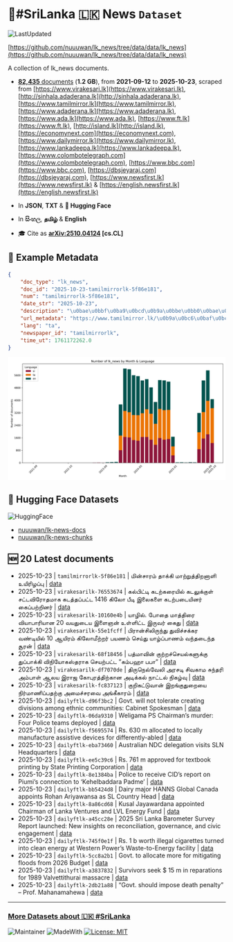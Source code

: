 # 📄#SriLanka 🇱🇰 News `Dataset`

![LastUpdated](https://img.shields.io/badge/last_updated-2025--10--23_04:14:35-green)

[https://github.com/nuuuwan/lk_news/tree/data/data/lk_news](https://github.com/nuuuwan/lk_news/tree/data/data/lk_news)

A collection of lk_news documents.

- [**82,435** documents](https://github.com/nuuuwan/lk_news/tree/data/data/lk_news) (**1.2 GB**), from **2021-09-12** to **2025-10-23**, scraped from [https://www.virakesari.lk](https://www.virakesari.lk), [http://sinhala.adaderana.lk](http://sinhala.adaderana.lk), [https://www.tamilmirror.lk](https://www.tamilmirror.lk), [https://www.adaderana.lk](https://www.adaderana.lk), [https://www.ada.lk](https://www.ada.lk), [https://www.ft.lk](https://www.ft.lk), [http://island.lk](http://island.lk), [https://economynext.com](https://economynext.com), [https://www.dailymirror.lk](https://www.dailymirror.lk), [https://www.lankadeepa.lk](https://www.lankadeepa.lk), [https://www.colombotelegraph.com](https://www.colombotelegraph.com), [https://www.bbc.com](https://www.bbc.com), [https://dbsjeyaraj.com](https://dbsjeyaraj.com), [https://www.newsfirst.lk](https://www.newsfirst.lk) & [https://english.newsfirst.lk](https://english.newsfirst.lk)

- In **JSON**, **TXT** & **🤗 Hugging Face**

- In **සිංහල**, **தமிழ்** & **English**

- 🎓 Cite as **[arXiv:2510.04124](https://arxiv.org/abs/2510.04124) [cs.CL]**

## 📝 Example Metadata

```json
{
    "doc_type": "lk_news",
    "doc_id": "2025-10-23-tamilmirrorlk-5f86e181",
    "num": "tamilmirrorlk-5f86e181",
    "date_str": "2025-10-23",
    "description": "\u0bae\u0bbf\u0ba9\u0bcd\u0b9a\u0bbe\u0bb0\u0bae\u0bcd \u0ba4\u0bbe\u0b95\u0bcd\u0b95\u0bbf \u0bae\u0bbe\u0bb1\u0bcd\u0bb1\u0bc1\u0ba4\u0bcd\u0ba4\u0bbf\u0bb1\u0ba9\u0bbe\u0bb3\u0bbf \u0b89\u0baf\u0bbf\u0bb0\u0bbf\u0bb4\u0baa\u0bcd\u0baa\u0bc1",
    "url_metadata": "https://www.tamilmirror.lk/\u0b9a\u0bc6\u0baf\u0bcd\u0ba4\u0bbf\u0b95\u0bb3\u0bcd/\u0bae\u0bbf\u0ba9\u0bcd\u0b9a\u0bbe\u0bb0\u0bae\u0bcd-\u0ba4\u0bbe\u0b95\u0bcd\u0b95\u0bbf-\u0bae\u0bbe\u0bb1\u0bcd\u0bb1\u0bc1\u0ba4\u0bcd\u0ba4\u0bbf\u0bb1\u0ba9\u0bbe\u0bb3\u0bbf-\u0b89\u0baf\u0bbf\u0bb0\u0bbf\u0bb4\u0baa\u0bcd\u0baa\u0bc1/175-366694",
    "lang": "ta",
    "newspaper_id": "tamilmirrorlk",
    "time_ut": 1761172262.0
}
```

![Chart](https://raw.githubusercontent.com/nuuuwan/lk_news/refs/heads/data/data/lk_news/docs_by_month_and_lang.png)

## 🤗 Hugging Face Datasets

![HuggingFace](https://img.shields.io/badge/-HuggingFace-FDEE21?style=for-the-badge&logo=HuggingFace)

- [nuuuwan/lk-news-docs](https://huggingface.co/datasets/nuuuwan/lk-news-docs)
- [nuuuwan/lk-news-chunks](https://huggingface.co/datasets/nuuuwan/lk-news-chunks)

## 🆕 20 Latest documents

- 2025-10-23 | `tamilmirrorlk-5f86e181` | மின்சாரம் தாக்கி மாற்றுத்திறனாளி உயிரிழப்பு | [data](https://github.com/nuuuwan/lk_news/tree/data/data/lk_news/2020s/2025/2025-10-23-tamilmirrorlk-5f86e181)
- 2025-10-23 | `virakesarilk-76553674` | கல்பிட்டி கடற்கரையில் கடலுக்குள் சட்டவிரோதமாக கடத்தப்பட்ட 1416 கிலோ பீடி இலைகளை கடற்படையினர் கைப்பற்றினர் | [data](https://github.com/nuuuwan/lk_news/tree/data/data/lk_news/2020s/2025/2025-10-23-virakesarilk-76553674)
- 2025-10-23 | `virakesarilk-10160e4b` | யாழில். போதை மாத்திரை வியாபாரியான 20 வயதுடைய இளைஞன் உள்ளிட்ட இருவர் கைது | [data](https://github.com/nuuuwan/lk_news/tree/data/data/lk_news/2020s/2025/2025-10-23-virakesarilk-10160e4b)
- 2025-10-23 | `virakesarilk-55e1fcff` | பிரான்சிலிருந்து துவிச்சக்கர வண்டியில் 10 ஆயிரம் கிலோமீற்றர் பயணம் செய்து யாழ்ப்பாணம் வந்தடைந்த சூரன் | [data](https://github.com/nuuuwan/lk_news/tree/data/data/lk_news/2020s/2025/2025-10-23-virakesarilk-55e1fcff)
- 2025-10-23 | `virakesarilk-68f18456` | பத்மாவின் குற்றச்செயல்களுக்கு துப்பாக்கி  விநியோகஸ்தராக செயற்பட்ட “கம்பஹா பபா“ | [data](https://github.com/nuuuwan/lk_news/tree/data/data/lk_news/2020s/2025/2025-10-23-virakesarilk-68f18456)
- 2025-10-23 | `virakesarilk-df7070de` | திருநெல்வேலி அரசடி சிவகாம சுந்தரி அம்பாள் ஆலய இராஜ கோபுரத்திற்கான அடிக்கல் நாட்டல் நிகழ்வு | [data](https://github.com/nuuuwan/lk_news/tree/data/data/lk_news/2020s/2025/2025-10-23-virakesarilk-df7070de)
- 2025-10-23 | `virakesarilk-fc837123` | குறிகட்டுவான் இறங்குதுறையை நிர்மாணிப்பதற்கு அமைச்சரவை அங்கீகாரம் | [data](https://github.com/nuuuwan/lk_news/tree/data/data/lk_news/2020s/2025/2025-10-23-virakesarilk-fc837123)
- 2025-10-23 | `dailyftlk-d96f3bc2` | Govt. will not tolerate creating divisions among ethnic communities: Cabinet Spokesman | [data](https://github.com/nuuuwan/lk_news/tree/data/data/lk_news/2020s/2025/2025-10-23-dailyftlk-d96f3bc2)
- 2025-10-23 | `dailyftlk-06da9310` | Weligama PS Chairman’s murder: Four Police teams deployed | [data](https://github.com/nuuuwan/lk_news/tree/data/data/lk_news/2020s/2025/2025-10-23-dailyftlk-06da9310)
- 2025-10-23 | `dailyftlk-f5695574` | Rs. 630 m allocated to locally manufacture assistive devices for differently-abled | [data](https://github.com/nuuuwan/lk_news/tree/data/data/lk_news/2020s/2025/2025-10-23-dailyftlk-f5695574)
- 2025-10-23 | `dailyftlk-eba73460` | Australian NDC delegation visits SLN Headquarters | [data](https://github.com/nuuuwan/lk_news/tree/data/data/lk_news/2020s/2025/2025-10-23-dailyftlk-eba73460)
- 2025-10-23 | `dailyftlk-ee5c39c6` | Rs. 761 m approved for textbook printing by State Printing Corporation | [data](https://github.com/nuuuwan/lk_news/tree/data/data/lk_news/2020s/2025/2025-10-23-dailyftlk-ee5c39c6)
- 2025-10-23 | `dailyftlk-8e1384ba` | Police to receive CID’s report on Piumi’s connection to ‘Kehelbaddara Padme’ | [data](https://github.com/nuuuwan/lk_news/tree/data/data/lk_news/2020s/2025/2025-10-23-dailyftlk-8e1384ba)
- 2025-10-23 | `dailyftlk-bb5424d8` | Dairy major HANNS Global Canada appoints Rohan Ariyawansa as SL Country Head | [data](https://github.com/nuuuwan/lk_news/tree/data/data/lk_news/2020s/2025/2025-10-23-dailyftlk-bb5424d8)
- 2025-10-23 | `dailyftlk-8a86cd68` | Kusal Jayawardana appointed Chairman of Lanka Ventures and LVL Energy Fund | [data](https://github.com/nuuuwan/lk_news/tree/data/data/lk_news/2020s/2025/2025-10-23-dailyftlk-8a86cd68)
- 2025-10-23 | `dailyftlk-a45cc28e` | 2025 Sri Lanka Barometer Survey Report launched: New insights on reconciliation, governance, and civic engagement | [data](https://github.com/nuuuwan/lk_news/tree/data/data/lk_news/2020s/2025/2025-10-23-dailyftlk-a45cc28e)
- 2025-10-23 | `dailyftlk-745f0e1f` | Rs. 1 b worth illegal cigarettes turned into clean energy at Western Power’s Waste-to-Energy facility | [data](https://github.com/nuuuwan/lk_news/tree/data/data/lk_news/2020s/2025/2025-10-23-dailyftlk-745f0e1f)
- 2025-10-23 | `dailyftlk-5cc8a2b1` | Govt. to allocate more for mitigating floods from 2026 Budget | [data](https://github.com/nuuuwan/lk_news/tree/data/data/lk_news/2020s/2025/2025-10-23-dailyftlk-5cc8a2b1)
- 2025-10-23 | `dailyftlk-a3837832` | Survivors seek $ 15 m in reparations for 1989 Valvettithurai massacre | [data](https://github.com/nuuuwan/lk_news/tree/data/data/lk_news/2020s/2025/2025-10-23-dailyftlk-a3837832)
- 2025-10-23 | `dailyftlk-2db21a88` | “Govt. should impose death penalty” – Prof. Mahanamahewa | [data](https://github.com/nuuuwan/lk_news/tree/data/data/lk_news/2020s/2025/2025-10-23-dailyftlk-2db21a88)

---

### [More Datasets about 🇱🇰 #SriLanka](https://github.com/nuuuwan/lk_datasets)

![Maintainer](https://img.shields.io/badge/maintainer-nuuuwan-red)
![MadeWith](https://img.shields.io/badge/made_with-python-blue)
[![License: MIT](https://img.shields.io/badge/License-MIT-yellow.svg)](https://opensource.org/licenses/MIT)
